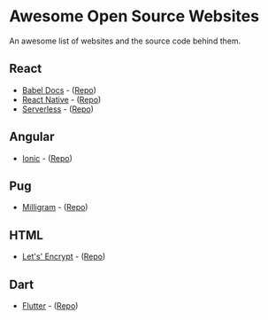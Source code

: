 # Awesome Open Source Websites
An awesome list of websites and the source code behind them.

## React
- [Babel Docs](https://babeljs.io/docs/en/index.html) - ([Repo](https://github.com/babel/website))
- [React Native](https://facebook.github.io/react-native/) - ([Repo](https://github.com/facebook/react-native-website))
- [Serverless](https://www.serverless.com/) - ([Repo](https://github.com/serverless/site))

## Angular
- [Ionic](https://ionicframework.com/) - ([Repo](https://github.com/ionic-team/ionic-site))

## Pug
- [Milligram](https://milligram.io/) - ([Repo](https://github.com/milligram/milligram.github.io))

## HTML
- [Let's' Encrypt](https://letsencrypt.org/) - ([Repo](https://github.com/letsencrypt/website))

## Dart
- [Flutter](https://flutter.io/) - ([Repo](https://github.com/flutter/website))
